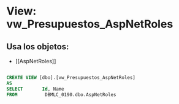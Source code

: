 # View: vw_Presupuestos_AspNetRoles

## Usa los objetos:
- [[AspNetRoles]]

```sql

CREATE VIEW [dbo].[vw_Presupuestos_AspNetRoles]
AS
SELECT       Id, Name
FROM          DBMLC_0190.dbo.AspNetRoles

```
